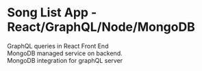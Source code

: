 # Song List App - React/GraphQL/Node/MongoDB
GraphQL queries in React Front End  
MongoDB managed service on backend.  
MongoDB integration for graphQL server   
